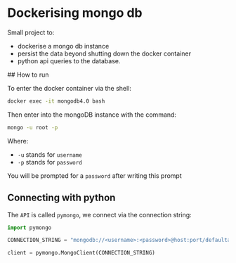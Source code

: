 # Dockerising mongo db

Small project to:

- dockerise a mongo db instance
- persist the data beyond shutting down the docker container
- python api queries to the database.

## How to run

To enter the docker container via the shell:

```sh
docker exec -it mongodb4.0 bash
```

Then enter into the mongoDB instance with the command:

```sh
mongo -u root -p
```

Where:

- `-u` stands for `username`
- `-p` stands for `password`

You will be prompted for a `password` after writing this prompt

## Connecting with python

The `API` is called `pymongo`, we connect via the connection string:

```python
import pymongo

CONNECTION_STRING = "mongodb://<username>:<password>@host:port/defaultauthdb?options"

client = pymongo.MongoClient(CONNECTION_STRING)
```
